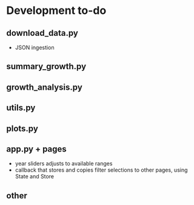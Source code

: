 # Development to-do

## download_data.py
- JSON ingestion

## summary_growth.py

## growth_analysis.py

## utils.py

## plots.py

## app.py + pages
- year sliders adjusts to available ranges
- callback that stores and copies filter selections to other pages, using State and Store

## other

